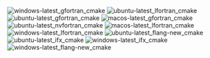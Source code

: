  ![windows-latest_gfortran_cmake](https://img.shields.io/badge/windows--latest_gfortran_cmake-passing-brightgreen) ![ubuntu-latest_lfortran_cmake](https://img.shields.io/badge/ubuntu--latest_lfortran_cmake-failing-red) ![ubuntu-latest_gfortran_cmake](https://img.shields.io/badge/ubuntu--latest_gfortran_cmake-passing-brightgreen) ![macos-latest_gfortran_cmake](https://img.shields.io/badge/macos--latest_gfortran_cmake-passing-brightgreen) ![ubuntu-latest_nvfortran_cmake](https://img.shields.io/badge/ubuntu--latest_nvfortran_cmake-failing-red) ![macos-latest_lfortran_cmake](https://img.shields.io/badge/macos--latest_lfortran_cmake-failing-red) ![windows-latest_lfortran_cmake](https://img.shields.io/badge/windows--latest_lfortran_cmake-failing-red) ![ubuntu-latest_flang-new_cmake](https://img.shields.io/badge/ubuntu--latest_flang--new_cmake-passing-brightgreen) ![ubuntu-latest_ifx_cmake](https://img.shields.io/badge/ubuntu--latest_ifx_cmake-passing-brightgreen) ![windows-latest_ifx_cmake](https://img.shields.io/badge/windows--latest_ifx_cmake-passing-brightgreen) ![windows-latest_flang-new_cmake](https://img.shields.io/badge/windows--latest_flang--new_cmake-passing-brightgreen)
